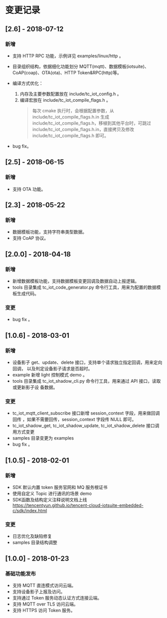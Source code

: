 # 变更记录

## [2.6] - 2018-07-12
### 新增
- 支持 HTTP RPC 功能，示例详见 examples/linux/http 。
- 目录组织结构，依据细化功能划分 MQTT(mqtt)、数据模板(iotsuite)、CoAP(coap)、OTA(ota)、HTTP Token&RPC(http)等。
- 编译方式优化：
    1. 内存及主要参数配置放在 include/tc_iot_config.h 。
    2. 编译宏放在 include/tc_iot_compile_flags.h 。
        >每次 cmake 执行时，会根据配置参数，从 include/tc_iot_compile_flags.h.in 
        >生成 include/tc_iot_compile_flags.h，移植到其他平台时，可跳过 
        >include/tc_iot_compile_flags.h.in，直接拷贝及修改 
        >include/tc_iot_compile_flags.h 即可。

-  bug fix。

## [2.5] - 2018-06-15
### 新增
- 支持 OTA 功能。

## [2.3] - 2018-05-22
### 新增
- 数据模板功能，支持字符串类型数据。
- 支持 CoAP 协议。

## [2.0.0] - 2018-04-18
### 新增
- 新增数据模板功能，支持数据模板变更回调及数据自动上报逻辑。
- tools 目录集成 tc_iot_code_generator.py 命令行工具，用来为配置的数据模板生成代码。

### 变更
- bug fix 。

## [1.0.6] - 2018-03-01
### 新增
- 设备影子 get、update、delete 接口，支持单个请求独立指定回调，用来定向回调，
以及判定设备影子请求是否超时。
- example 新增 light 控制模式 demo 。
- tools 目录集成 tc_iot_shadow_cli.py 命令行工具，用来通过 API 接口，读取或更新影子设
备数据。

### 变更
- tc_iot_mqtt_client_subscribe 接口新增 session_context 字段，用来做回调回传
，如果不需要回传，session_context 字段传 NULL 即可。
- tc_iot_shadow_get, tc_iot_shadow_update, tc_iot_shadow_delete 接口调用方式变更
- samples 目录变更为 examples
- bug fix 。


## [1.0.5] - 2018-02-01
### 新增
- SDK 默认内置 token 服务官网和 MQ 服务根证书
- 使用自定义 Topic 进行通讯的场景 demo
- SDK函数及结构定义注释说明文档上线
    https://tencentyun.github.io/tencent-cloud-iotsuite-embedded-c/sdk/index.html

### 变更
- 日志优化及缺陷修复
- samples 目录结构调整


## [1.0.0] - 2018-01-23
### 基础功能发布
- 支持 MQTT 直连模式访问云端。
- 支持设备影子上报及访问。
- 支持通过 Token 服务动态认证方式连接云端。
- 支持 MQTT over TLS 访问云端。
- 支持 HTTPS 访问 Token 服务。

